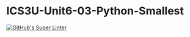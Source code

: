 # ICS3U-Unit6-03-Python-Smallest

[![GitHub's Super Linter](https://github.com/dbcalitis/ICS3U-Unit6-03-Python-Smallest/workflows/GitHub's%20Super%20Linter/badge.svg)](https://github.com/dbcalitis/ICS3U-Unit6-03-Python-Smallest/actions)
